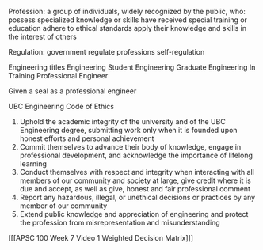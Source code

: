 Profession:
	a group of individuals, widely recognized by the public, who:
		possess specialized knowledge or skills
		have received special training or education
		adhere to ethical standards
		apply their knowledge and skills in the interest of others

Regulation:
	government regulate professions
		self-regulation

Engineering titles
	Engineering Student
	Engineering Graduate
	Engineering In Training
	Professional Engineer

Given a seal as a professional engineer

UBC Engineering Code of Ethics
1) Uphold the academic integrity of the university and of the UBC Engineering degree, submitting work only when it is founded upon honest efforts and personal achievement
2) Commit themselves to advance their body of knowledge, engage in professional development, and acknowledge the importance of lifelong learning
3) Conduct themselves with respect and integrity when interacting with all members of our community and society at large, give credit where it is due and accept, as well as give, honest and fair professional comment
4) Report any hazardous, illegal, or unethical decisions or practices by any member of our community
5) Extend public knowledge and appreciation of engineering and protect the profession from misrepresentation and misunderstanding

[[[APSC 100 Week 7 Video 1 Weighted Decision Matrix]]]